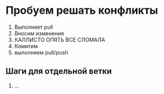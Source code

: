 # Пробуем решать конфликты

1. Выполняет pull
3. Вносим изменения
4. КАЛЛИСТО ОПЯТЬ ВСЕ СЛОМАЛА
4. Комитим
5. выполняем pull/push

## Шаги для отдельной ветки

1. ...